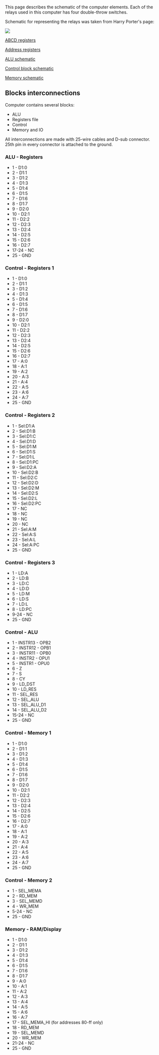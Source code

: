 This page describes the schematic of the computer elements. Each of the relays used in this computer has four double-throw switches.

Schematic for representing the relays was taken from Harry Porter's page:

![](/Schemes/relay.jpg)

[ABCD registers](schematic_regs.md)

[Address registers](schematic_address_reg.md)

[ALU schematic](schematic_alu.md)

[Control block schematic](schematic_control.md)

[Memory schematic](schematic_memory.md)

## Blocks interconnections

Computer contains several blocks:
* ALU
* Registers file
* Control
* Memory and IO

All interconnections are made with 25-wire cables and D-sub connector.
25th pin in every connector is attached to the ground.

### ALU - Registers

* 1 - D1:0
* 2 - D1:1
* 3 - D1:2
* 4 - D1:3
* 5 - D1:4
* 6 - D1:5
* 7 - D1:6
* 8 - D1:7
* 9 - D2:0
* 10 - D2:1
* 11 - D2:2
* 12 - D2:3
* 13 - D2:4
* 14 - D2:5
* 15 - D2:6
* 16 - D2:7
* 17-24 - NC
* 25 - GND

### Control - Registers 1

* 1 - D1:0
* 2 - D1:1
* 3 - D1:2
* 4 - D1:3
* 5 - D1:4
* 6 - D1:5
* 7 - D1:6
* 8 - D1:7
* 9 - D2:0
* 10 - D2:1
* 11 - D2:2
* 12 - D2:3
* 13 - D2:4
* 14 - D2:5
* 15 - D2:6
* 16 - D2:7
* 17 - A:0
* 18 - A:1
* 19 - A:2
* 20 - A:3
* 21 - A:4
* 22 - A:5
* 23 - A:6
* 24 - A:7
* 25 - GND

### Control - Registers 2

* 1 - Sel:D1:A
* 2 - Sel:D1:B
* 3 - Sel:D1:C
* 4 - Sel:D1:D
* 5 - Sel:D1:M
* 6 - Sel:D1:S
* 7 - Sel:D1:L
* 8 - Sel:D1:PC
* 9 - Sel:D2:A
* 10 - Sel:D2:B
* 11 - Sel:D2:C
* 12 - Sel:D2:D
* 13 - Sel:D2:M
* 14 - Sel:D2:S
* 15 - Sel:D2:L
* 16 - Sel:D2:PC
* 17 - NC
* 18 - NC
* 19 - NC
* 20 - NC
* 21 - Sel:A:M
* 22 - Sel:A:S
* 23 - Sel:A:L
* 24 - Sel:A:PC
* 25 - GND

### Control - Registers 3

* 1 - LD:A
* 2 - LD:B
* 3 - LD:C
* 4 - LD:D
* 5 - LD:M
* 6 - LD:S
* 7 - LD:L
* 8 - LD:PC
* 9-24 - NC
* 25 - GND

### Control - ALU

* 1 - INSTR13 - OPB2
* 2 - INSTR12 - OPB1
* 3 - INSTR11 - OPB0
* 4 - INSTR2 - OPU1
* 5 - INSTR1 - OPU0
* 6 - Z
* 7 - S
* 8 - CY
* 9 - LD_DST
* 10 - LD_RES
* 11 - SEL_RES
* 12 - SEL_ALU
* 13 - SEL_ALU_D1
* 14 - SEL_ALU_D2
* 15-24 - NC
* 25 - GND

### Control - Memory 1

* 1 - D1:0
* 2 - D1:1
* 3 - D1:2
* 4 - D1:3
* 5 - D1:4
* 6 - D1:5
* 7 - D1:6
* 8 - D1:7
* 9 - D2:0
* 10 - D2:1
* 11 - D2:2
* 12 - D2:3
* 13 - D2:4
* 14 - D2:5
* 15 - D2:6
* 16 - D2:7
* 17 - A:0
* 18 - A:1
* 19 - A:2
* 20 - A:3
* 21 - A:4
* 22 - A:5
* 23 - A:6
* 24 - A:7
* 25 - GND

### Control - Memory 2

* 1 - SEL_MEMA
* 2 - RD_MEM
* 3 - SEL_MEMD
* 4 - WR_MEM
* 5-24 - NC
* 25 - GND

### Memory - RAM/Display

* 1 - D1:0
* 2 - D1:1
* 3 - D1:2
* 4 - D1:3
* 5 - D1:4
* 6 - D1:5
* 7 - D1:6
* 8 - D1:7
* 9 - A:0
* 10 - A:1
* 11 - A:2
* 12 - A:3
* 13 - A:4
* 14 - A:5
* 15 - A:6
* 16 - A:7
* 17 - SEL_MEMA_HI (for addresses 80-ff only)
* 18 - RD_MEM
* 19 - SEL_MEMD
* 20 - WR_MEM
* 21-24 - NC
* 25 - GND
